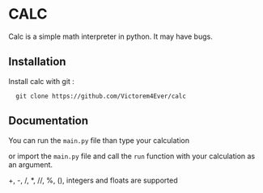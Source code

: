 
# CALC

Calc is a simple math interpreter in python.
It may have bugs.

## Installation

Install calc with git :

```
  git clone https://github.com/Victorem4Ever/calc
```
    
## Documentation

You can run the `main.py` file than type your calculation

or import the `main.py` file and call the `run` function with your calculation as an argument.



+, -, /, *, //, %, (), integers and floats are supported

